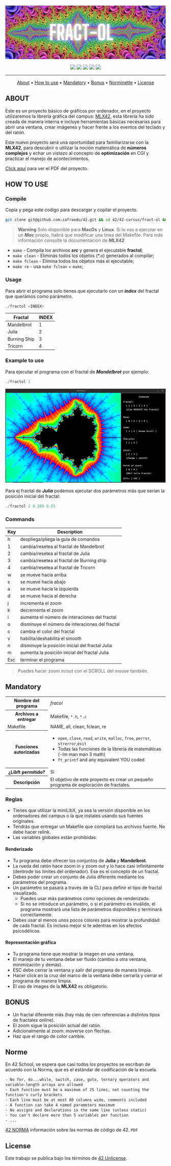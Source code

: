 ![header fractol](./assets/header_fractol.png)

<div align="center">
	<img src="https://img.shields.io/badge/status-finished-success?color=%2300599C&style=flat" />
	<img src="https://img.shields.io/badge/score-125%20%2F%20100-success?color=%2300599C&style=flat" />
	<img src="https://img.shields.io/badge/evaluated-04%20%2F%2009%20%2F%202023-success?color=%2300599C&style=flat" />
	<img src="https://img.shields.io/badge/C-00599C?style=flat&logo=c&logoColor=white" />
	<img src='https://img.shields.io/badge/Málaga-00599C?style=flat&logo=42&logoColor=white'/>
</div>

---

<p align="center">
	<a href="#about">About</a> •
	<a href="#how-to-use">How to use</a> •
	<a href="#mandatory">Mandatory</a> •
	<a href="#bonus">Bonus</a> •
	<a href="#norme">Norminette</a> •
	<a href="#license">License</a>
</p>

## ABOUT
Este es un proyecto básico de gráficos por ordenador, en el proyecto utilizaremos la librería gráfica del campus: [MLX42](./libs/libmlx), esta librería ha sido creada de manera interna e incluye herramientas básicas necesarias para abrir una ventana, crear imágenes y hacer frente a los eventos del teclado y del ratón.

Este nuevo proyecto será una oportunidad para familiarizarse  con la **MLX42**, para descubrir o utilizar la noción matemática de **números complejos** y echar un vistazo al concepto de **optimización** en CGI y practicar el manejo de acontecimientos.

[Click aquí](./assets/es.subject.pdf) para ver el PDF del proyecto.

## HOW TO USE
### Compile
Copia y pega este codigo para descargar y copilar el proyecto.
```bash
git clone git@github.com:zafraedu/42.git && cd 42/42-cursus/fract-ol && make
```
> **Warning**
> Solo disponible para **MacOs** y **Linux**.
> Si lo vas a ejecutar en un ***Mac*** propio, habrá que modificar una línea del Makefile.
> Para más información consulte la documentación de ***MLX42***

- `make` - Compila los archivos ***src*** y genera el ejecutable **fractol**;
- `make clean` - Eliminas todos los objetos (*.o) generados al compilar;
- `make fclean` - Elimina todos los objetos más el ejecutable;
- `make re` - usa `make fclean` + `make`;

### Usage
Para abrir el programa solo tienes que ejecutarlo con un ***index*** del fractal que querámos como parámetro.
```c
./fractol <INDEX>
```
| Fractal | INDEX |
| ------- | ----- |
| Mandelbrot   | 1 |
| Julia        | 2 |
| Burning Ship | 3 |
| Tricorn      | 4 |

### Example to use
Para ejecutar el programa con el fractal de ***Mandelbrot*** por ejemplo:
```c
./fractol 1
```
![fractal previw](./assets/fractal_preview.png)

Para ej fractal de ***Julia*** podemos ejecutar dos parámetros más que serían la posición inicial del fractal:
```c
./fractol 2 0.285 0.01
```

### Commands
| Key | Description |
| --- | ----------- |
|  h  | despliega/pliega la guia de comandos            |
|  1  | cambia/resetea al fractal de Mandelbrot         |
|  2  | cambia/resetea al fractal de Julia              |
|  3  | cambia/resetea al fractal de Burning ship       |
|  4  | cambia/resetea al fractal de Tricorn            |
|  w  | se mueve hacia arriba                           |
|  s  | se mueve hacia abajo                            |
|  a  | se mueve hacia la izquierda                     |
|  d  | se mueve hacia al derecha                       |
|  j  | incrementa el zoom                              |
|  k  | decrementa el zoom                              |
|  i  | aumenta el número de interaciones del fractal   |
|  o  | disminuye el número de interaciones del fractal |
|  c  | cambia el color del fractal                     |
|  v  | habilita/deshabilita el smooth                  |
|  n  | disminuye la posición inicial del fractal Julia |
|  m  | aumenta la posición inicial del fractal Julia   |
| Esc | terminar el programa                            |
> Puedes hacer zoom in/out con el SCROLL del mouse también.
>
## Mandatory
<table>
  <tr>
    <th>Nombre del programa</th>
    <td><i>fracol</i></td>
  </tr>
  <tr>
    <th>Archivos a entregar</th>
    <td>Makefile, <code>*.h</code>, <code>*.c</code></td>
  </tr>
  <tr>
    <td>Makefile</td>
    <td>NAME, all, clean, fclean, re</td>
  </tr>
  <tr>
    <th>Funciones autorizadas</th>
    <td>
      <ul>
        <li>
          <code>open</code>, <code>close</code>, <code>read</code>, <code>write</code>, <code>malloc</code>,
          <code>free</code>, <code>perror</code>, <code>strerror</code>,<code>exit</code>
        </li>
	<li>Todas las funciones de la librería de matemáticas (-lm man man 3 math)</li>
        <li><code>ft_printf</code> and any equivalent YOU coded</li>
      </ul>
    </td>
  </tr>
  <tr>
    <th>¿Libft permitido?</th>
    <td>Sí</td>
  </tr>
  <tr>
    <th>Descripción</th>
    <td>El objetivo de este proyecto es crear un pequeño programa de exploración de fractales.</td>
  </tr>
</table>

### Reglas
- Tienes que utilizar la miniLibX, ya sea la versión disponible en los ordenadores del campus o la que instales usando sus fuentes originales.
- Tendrás que entregar un Makefile que compilará tus archivos fuente. No debe hacer relink.
- Las variables globales están prohibidas.

#### Renderizado
- Tu programa debe ofrecer los conjuntos de **Julia** y **Mandelbrot**.
- La rueda del ratón hace zoom in y zoom out y lo hace casi infinitamente (dentrode los límites del ordenador). Ese es el concepto de un fractal.
- Debes poder crear un conjunto de Julia diferente mediante los parámetros del programa.
- Un parámetro se pasará a través de la CLI para definir el tipo de fractal visualizado.
  - Puedes usar más parámetros como opciones de renderizado.
  - Si no se introduce un parámetro, o si el parámetro es inválido, el programa mostrará una lista de parámetros disponibles y terminará correctamente.
- Debes usar al menos unos pocos colores para mostrar la profundidad de cada fractal. Es incluso mejor si te adentras en los efectos psicodélicos.

#### Representación gráfica
- Tu programa tiene que mostrar la imagen en una ventana.
- El manejo de tu ventana debe ser fluido (cambio a otra ventana, minimización y demás).
- ESC debe cerrar la ventana y salir del programa de manera limpia.
- Hacer click en la cruz del marco de la ventana debe cerrarla y cerrar el programa de manera limpia.
- El uso de images de la **MLX42** es obligatorio.

## BONUS
- Un fractal diferente más (hay más de cien referencias a distintos tipos de fractales online).
- El zoom sigue la posición actual del ratón.
- Adicionalmente al zoom: moverse con flechas.
- Haz que el rango de color cambie.

## Norme
En 42 School, se espera que casi todos los proyectos se escriban de acuerdo con la Norma, que es el estándar de codificación de la escuela.
```
- No for, do...while, switch, case, goto, ternary operators and variable-length arrays are allowed
- Each function must be a maximum of 25 lines, not counting the function's curly brackets
- Each line must be at most 80 columns wide, comments included
- A function can take 4 named parameters maximum
- No assigns and declarations in the same line (unless static)
- You can't declare more than 5 variables per function
- ...
```
[42 NORMA](https://github.com/zafraedu/42/blob/master/public/es_norm.pdf) información sobre las normas de código de 42. `PDF`


## License
Este trabajo se publica bajo los términos de [42 Unlicense](https://github.com/zafraedu/42/blob/master/LICENSE).
